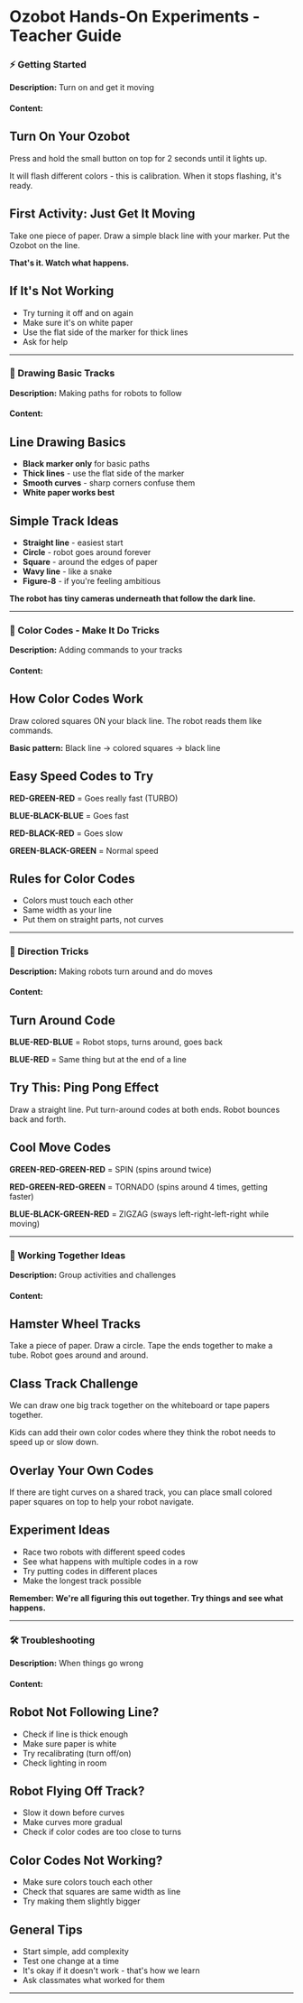 # Ozobot Hands-On Experiments - Teacher Guide

### ⚡ Getting Started
**Description:** Turn on and get it moving

#### Content:

## Turn On Your Ozobot

Press and hold the small button on top for 2 seconds until it lights up.

It will flash different colors - this is calibration. When it stops flashing, it's ready.

## First Activity: Just Get It Moving

Take one piece of paper. Draw a simple black line with your marker. Put the Ozobot on the line.

**That's it. Watch what happens.**

## If It's Not Working

- Try turning it off and on again
- Make sure it's on white paper
- Use the flat side of the marker for thick lines
- Ask for help

---

### 📝 Drawing Basic Tracks
**Description:** Making paths for robots to follow

#### Content:

## Line Drawing Basics

- **Black marker only** for basic paths
- **Thick lines** - use the flat side of the marker
- **Smooth curves** - sharp corners confuse them
- **White paper works best**

## Simple Track Ideas

- **Straight line** - easiest start
- **Circle** - robot goes around forever
- **Square** - around the edges of paper
- **Wavy line** - like a snake
- **Figure-8** - if you're feeling ambitious

**The robot has tiny cameras underneath that follow the dark line.**

---

### 🌈 Color Codes - Make It Do Tricks
**Description:** Adding commands to your tracks

#### Content:

## How Color Codes Work

Draw colored squares ON your black line. The robot reads them like commands.

**Basic pattern:** Black line → colored squares → black line

## Easy Speed Codes to Try

**<span class="text-red">RED</span>-<span class="text-green">GREEN</span>-<span class="text-red">RED</span>** = Goes really fast (TURBO)

**<span class="text-blue">BLUE</span>-<span class="text-black">BLACK</span>-<span class="text-blue">BLUE</span>** = Goes fast

**<span class="text-red">RED</span>-<span class="text-black">BLACK</span>-<span class="text-red">RED</span>** = Goes slow

**<span class="text-green">GREEN</span>-<span class="text-black">BLACK</span>-<span class="text-green">GREEN</span>** = Normal speed

## Rules for Color Codes

- Colors must touch each other
- Same width as your line
- Put them on straight parts, not curves

---

### 🔄 Direction Tricks
**Description:** Making robots turn around and do moves

#### Content:

## Turn Around Code

**<span class="text-blue">BLUE</span>-<span class="text-red">RED</span>-<span class="text-blue">BLUE</span>** = Robot stops, turns around, goes back

**<span class="text-blue">BLUE</span>-<span class="text-red">RED</span>** = Same thing but at the end of a line

## Try This: Ping Pong Effect

Draw a straight line. Put turn-around codes at both ends. Robot bounces back and forth.

## Cool Move Codes

**<span class="text-green">GREEN</span>-<span class="text-red">RED</span>-<span class="text-green">GREEN</span>-<span class="text-red">RED</span>** = SPIN (spins around twice)

**<span class="text-red">RED</span>-<span class="text-green">GREEN</span>-<span class="text-red">RED</span>-<span class="text-green">GREEN</span>** = TORNADO (spins around 4 times, getting faster)

**<span class="text-blue">BLUE</span>-<span class="text-black">BLACK</span>-<span class="text-green">GREEN</span>-<span class="text-red">RED</span>** = ZIGZAG (sways left-right-left-right while moving)

---

### 🎯 Working Together Ideas
**Description:** Group activities and challenges

#### Content:

## Hamster Wheel Tracks

Take a piece of paper. Draw a circle. Tape the ends together to make a tube. Robot goes around and around.

## Class Track Challenge

We can draw one big track together on the whiteboard or tape papers together.

Kids can add their own color codes where they think the robot needs to speed up or slow down.

## Overlay Your Own Codes

If there are tight curves on a shared track, you can place small colored paper squares on top to help your robot navigate.

## Experiment Ideas

- Race two robots with different speed codes
- See what happens with multiple codes in a row
- Try putting codes in different places
- Make the longest track possible

**Remember: We're all figuring this out together. Try things and see what happens.**

---

### 🛠️ Troubleshooting
**Description:** When things go wrong

#### Content:

## Robot Not Following Line?

- Check if line is thick enough
- Make sure paper is white
- Try recalibrating (turn off/on)
- Check lighting in room

## Robot Flying Off Track?

- Slow it down before curves
- Make curves more gradual
- Check if color codes are too close to turns

## Color Codes Not Working?

- Make sure colors touch each other
- Check that squares are same width as line
- Try making them slightly bigger

## General Tips

- Start simple, add complexity
- Test one change at a time  
- It's okay if it doesn't work - that's how we learn
- Ask classmates what worked for them

---